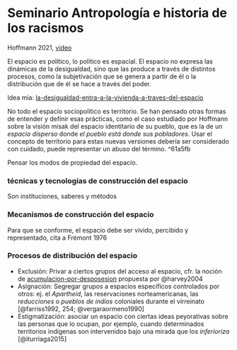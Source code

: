 # Seminario Antropología e historia de los racismos

Hoffmann 2021, [video](https://www.youtube.com/watch?v=DRSU-ozR1tU&t=6674s)

El espacio es político, lo político es espacial. El espacio no expresa las dinámicas de la desigualdad, sino que las produce a través de distintos procesos, como la subjetivación que se genera a partir de él o la distribución que de él se hace a través del poder.

Idea mía: [la-desigualdad-entra-a-la-vivienda-a-traves-del-espacio](la-desigualdad-entra-a-la-vivienda-a-traves-del-espacio.md)

No todo el espacio sociopolítico es territorio. Se han pensado otras formas de entender y definir esas prácticas, como el caso estudiado por Hoffmann sobre la visión misak del espacio identitario de su pueblo, que es la de un *espacio disperso* donde *el pueblo está donde sus pobladores*. Usar el concepto de territorio para estas nuevas versiones debería ser considerado con cuidado, puede representar un abuso del término. ^61a5fb

Pensar los modos de propiedad del espacio.

### técnicas y tecnologías de construcción del espacio

Son instituciones, saberes y métodos

### Mecanismos de construcción del espacio

Para que se conforme, el espacio debe ser vivido, percibido y representado, cita a Frémont 1976

### Procesos de distribución del espacio

* Exclusión: Privar a ciertos grupos del acceso al espacio, cfr. la noción de [acumulacion-por-desposesion](acumulacion-por-desposesion.md) propuesta por @harvey2004
* Asignación: Segregar grupos a espacios específicos controlados por otros: ej. el *Apartheid*, las reservaciones norteamericanas, las *reducciones* o *pueblos de indios* coloniales durante el virreinato [@farriss1992, 254; @vergaraormeno1990]
* Estigmatización: asociar un espacio con ciertas ideas peyorativas sobre las personas que lo ocupan, por ejemplo, cuando determinados territorios indígenas son intervenidos bajo una mirada que los *inferioriza* [@iturriaga2015]
